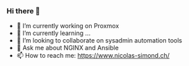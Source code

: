 ### Hi there 👋

- 🔭 I’m currently working on Proxmox
- 🌱 I’m currently learning ...
- 👯 I’m looking to collaborate on sysadmin automation tools
- 💬 Ask me about NGINX and Ansible
- 📫 How to reach me: https://www.nicolas-simond.ch/
